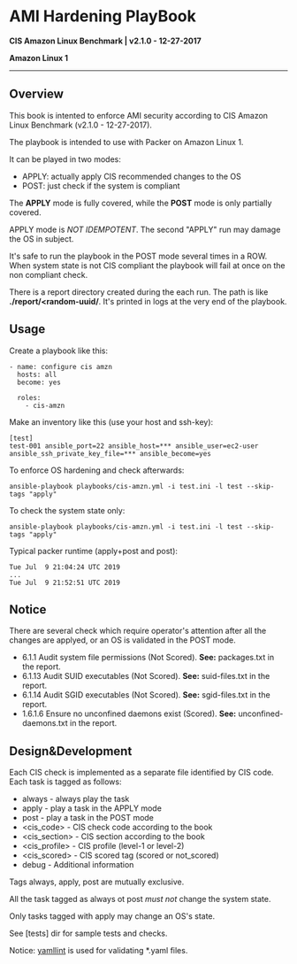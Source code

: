 # AMI Hardening PlayBook

**CIS Amazon Linux Benchmark | v2.1.0 - 12-27-2017**

**Amazon Linux 1**

---

## Overview

This book is intented to enforce AMI security according to CIS Amazon Linux Benchmark (v2.1.0 - 12-27-2017).

The playbook is intended to use with Packer on Amazon Linux 1.

It can be played in two modes:

* APPLY: actually apply CIS recommended changes to the OS
* POST: just check if the system is compliant

The **APPLY** mode is fully covered, while the **POST** mode is only partially covered.

APPLY mode is *NOT IDEMPOTENT*. The second "APPLY" run may damage the OS in subject.

It's safe to run the playbook in the POST mode several times in a ROW. When system state is not CIS compliant the playbook will fail at once on the non compliant check.

There is a report directory created during the each run. The path is like **./report/<random-uuid/**.
It's printed in logs at the very end of the playbook.

## Usage

Create a playbook like this:

```
- name: configure cis amzn
  hosts: all
  become: yes

  roles:
    - cis-amzn
```

Make an inventory like this (use your host and ssh-key):

```
[test]
test-001 ansible_port=22 ansible_host=*** ansible_user=ec2-user ansible_ssh_private_key_file=*** ansible_become=yes
```

To enforce OS hardening and check afterwards:

```
ansible-playbook playbooks/cis-amzn.yml -i test.ini -l test --skip-tags "apply"
```

To check the system state only: 

```
ansible-playbook playbooks/cis-amzn.yml -i test.ini -l test --skip-tags "apply"
```

Typical packer runtime (apply+post and post):

```
Tue Jul  9 21:04:24 UTC 2019
...
Tue Jul  9 21:52:51 UTC 2019

```

## Notice

There are several check which require operator's attention after all the changes are applyed, or an OS is validated in the POST mode.

* 6.1.1 Audit system file permissions (Not Scored). **See:** packages.txt in the report.
* 6.1.13 Audit SUID executables (Not Scored). **See:** suid-files.txt in the report.
* 6.1.14 Audit SGID executables (Not Scored). **See:** sgid-files.txt in the report.
* 1.6.1.6 Ensure no unconfined daemons exist (Scored). **See:** unconfined-daemons.txt in the report.

## Design&Development

Each CIS check is implemented as a separate file identified by CIS code. Each task is tagged as follows:

* always - always play the task
* apply - play a task in the APPLY mode
* post - play a task in the POST mode
* <cis_code> - CIS check code according to the book
* <cis_section> - CIS section according to the book
* <cis_profile> - CIS profile (level-1 or level-2)
* <cis_scored> - CIS scored tag (scored or not_scored)
* debug - Additional information

Tags always, apply, post are mutually exclusive. 

All the task tagged as always ot post *must not* change the system state. 

Only tasks tagged with apply may change an OS's state.

See [tests] dir for sample tests and checks.

Notice: [yamllint](https://github.com/adrienverge/yamllint) is used for validating \*.yaml files.

